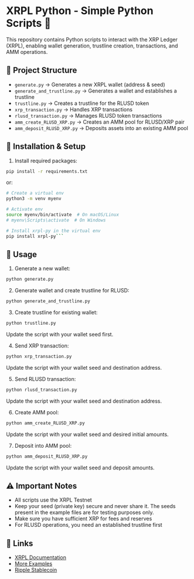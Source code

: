 # XRPL Python - Simple Python Scripts 🐍

This repository contains Python scripts to interact with the XRP Ledger (XRPL), enabling wallet generation, trustline creation, transactions, and AMM operations.

## 📁 Project Structure

- `generate.py` → Generates a new XRPL wallet (address & seed)
- `generate_and_trustline.py` → Generates a wallet and establishes a trustline
- `trustline.py` → Creates a trustline for the RLUSD token
- `xrp_transaction.py` → Handles XRP transactions
- `rlusd_transaction.py` → Manages RLUSD token transactions
- `amm_create_RLUSD_XRP.py` → Creates an AMM pool for RLUSD/XRP pair
- `amm_deposit_RLUSD_XRP.py` → Deposits assets into an existing AMM pool

## 🔧 Installation & Setup

1. Install required packages:
```bash
pip install -r requirements.txt
```

or:  
```bash
# Create a virtual env
python3 -m venv myenv

# Activate env
source myenv/bin/activate  # On macOS/Linux
# myenv\Scripts\activate  # On Windows

# Install xrpl-py in the virtual env
pip install xrpl-py```
```
  
## 📝 Usage

1. Generate a new wallet:
```bash
python generate.py
```

2. Generate wallet and create trustline for RLUSD:
```bash
python generate_and_trustline.py
```

3. Create trustline for existing wallet:
```bash
python trustline.py
```
Update the script with your wallet seed first.

4. Send XRP transaction:
```bash
python xrp_transaction.py
```
Update the script with your wallet seed and destination address.

5. Send RLUSD transaction:
```bash
python rlusd_transaction.py
```
Update the script with your wallet seed and destination address.

6. Create AMM pool:
```bash
python amm_create_RLUSD_XRP.py
```
Update the script with your wallet seed and desired initial amounts.

7. Deposit into AMM pool:
```bash
python amm_deposit_RLUSD_XRP.py
```
Update the script with your wallet seed and deposit amounts.

## ⚠️ Important Notes

- All scripts use the XRPL Testnet
- Keep your seed (private key) secure and never share it. The seeds present in the example files are for testing purposes only.  
- Make sure you have sufficient XRP for fees and reserves
- For RLUSD operations, you need an established trustline first

## 🔗 Links

- [XRPL Documentation](https://xrpl.org/)
- [More Examples](https://docs.xrpl-commons.org/)
- [Ripple Stablecoin](https://ripple.com/solutions/stablecoin/)